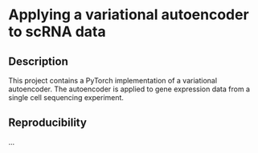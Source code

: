 # Applying a variational autoencoder to scRNA data
## Description
This project contains a PyTorch implementation of a variational autoencoder. The autoencoder is applied to gene expression data from a single cell sequencing experiment.

## Reproducibility
...
